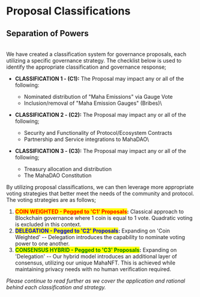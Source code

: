 # Proposal Classifications

## Separation of Powers

\
We have created a classification system for governance proposals, each utilizing a specific governance strategy. The checklist below is used to identify the appropriate classification and governance response;&#x20;

* **CLASSIFICATION 1 - (C1):** The Proposal may impact any or all of the following:
  * Nominated distribution of "Maha Emissions" via Gauge Vote
  * Inclusion/removal of "Maha Emission Gauges" (Bribes)\

* **CLASSIFICATION 2 - (C2):** The Proposal may impact any or all of the following;&#x20;
  * Security and Functionality of Protocol/Ecosystem Contracts
  * Partnership and Service integrations to MahaDAO\

* **CLASSIFICATION 3 - (C3):** The Proposal may impact any or all of the following;&#x20;
  * Treasury allocation and distribution
  * The MahaDAO Constitution &#x20;

By utilizing proposal classifications, we can then leverage more appropriate voting strategies that better meet the needs of the community and protocol. The voting strategies are as follows;

1. <mark style="color:red;">**COIN WEIGHTED - Pegged to 'C1' Proposals**</mark>**:** Classical approach to Blockchain governance where 1 coin is equal to 1 vote. Quadratic voting is excluded in this context.
2. <mark style="color:blue;">**DELEGATION - Pegged to 'C2' Proposals**</mark>**:** Expanding on 'Coin Weighted' -- Delegation introduces the capability to nominate voting power to one another.&#x20;
3. <mark style="color:green;">**CONSENSUS HYBRID - Pegged to 'C3' Proposals**</mark>**:** Expanding on 'Delegation' -- Our hybrid model introduces an additional layer of consensus, utilizing our unique MahaNFT. This is achieved while maintaining privacy needs with no human verification required.&#x20;

_Please continue to read further as we cover the application and rational behind each classification and strategy._&#x20;

